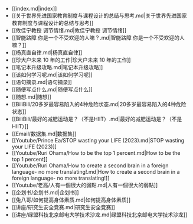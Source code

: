 - [[index.md|index]]
- [[关于世界先进国家教育制度与课程设计的总结与思考.md|关于世界先进国家教育制度与课程设计的总结与思考]]
- [[攸佳宁教授 调节情绪.md|攸佳宁教授 调节情绪]]
- [[智能路障 你是一个不受欢迎的人嘛？.md|智能路障 你是一个不受欢迎的人嘛？]]
- [[杨真直自律.md|杨真直自律]]
- [[珍大户未来 10 年的工作|珍大户未来 10 年的工作]]
- [[笔记本升级攻略.md|笔记本升级攻略]]
- [[该如何学习呢.md|该如何学习呢]]
- [[语句摘录.md|语句摘录]]
- [[随便写点什么.md|随便写点什么]]
- [[随想.md|随想]]
- [[BiliBili/20多岁最容易陷入的4种危险状态.md|20多岁最容易陷入的4种危险状态]]
- [[BiliBili/最好的减肥运动是？（不是HIIT）.md|最好的减肥运动是？（不是HIIT）]]
- [[Email/数据集.md|数据集]]
- [[Youtube/Prince Ea/STOP wasting your LIFE (2023).md|STOP wasting your LIFE (2023)]]
- [[Youtube/Ruri Ohama/How to be the top 1 percent.md|How to be the top 1 percent]]
- [[Youtube/Ruri Ohama/How to create a second brain in a foreign language- no more translating!.md|How to create a second brain in a foreign language- no more translating!]]
- [[Youtube/老高/人有一個很大的弱點.md|人有一個很大的弱點]]
- [[企划书/企划书.md|企划书]]
- [[兔八哥/如何提高身体素质.md|如何提高身体素质]]
- [[讲座/研究生安全竞赛.md|研究生安全竞赛]]
- [[讲座/绿盟科技北京邮电大学技术沙龙.md|绿盟科技北京邮电大学技术沙龙]]
